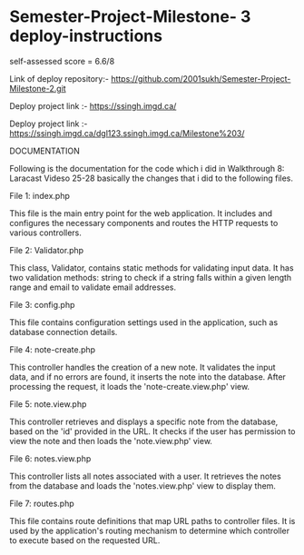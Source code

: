 # Semester-Project-Milestone- 3 deploy-instructions

self-assessed score = 6.6/8

Link of deploy repository:- https://github.com/2001sukh/Semester-Project-Milestone-2.git 

Deploy project link :- https://ssingh.imgd.ca/

Deploy project link :- https://ssingh.imgd.ca/dgl123.ssingh.imgd.ca/Milestone%203/



DOCUMENTATION

Following is the documentation for the code which i did in Walkthrough 8: Laracast Videso 25-28 basically the changes that i did to the following files.

File 1: index.php

This file is the main entry point for the web application. It includes and configures the necessary components and routes the HTTP requests to various controllers.

File 2: Validator.php

This class, Validator, contains static methods for validating input data. It has two validation methods: string to check if a string falls within a given length range and email to validate email addresses.

File 3: config.php

This file contains configuration settings used in the application, such as database connection details.

File 4: note-create.php

This controller handles the creation of a new note. It validates the input data, and if no errors are found, it inserts the note into the database. After processing the request, it loads the 'note-create.view.php' view.

File 5: note.view.php

This controller retrieves and displays a specific note from the database, based on the 'id' provided in the URL. It checks if the user has permission to view the note and then loads the 'note.view.php' view.

File 6: notes.view.php

This controller lists all notes associated with a user. It retrieves the notes from the database and loads the 'notes.view.php' view to display them.

File 7: routes.php

This file contains route definitions that map URL paths to controller files. It is used by the application's routing mechanism to determine which controller to execute based on the requested URL.